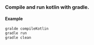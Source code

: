 ### Compile and run kotlin with gradle.

#### Example

```bash
gralde compileKotlin
gradle run
gradle clean
```

